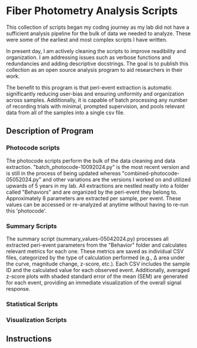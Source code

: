 # Fiber Photometry Analysis Scripts

This collection of scripts began my coding journey as my lab did not have a sufficient analysis pipeline for the bulk of data we needed to analyze. These were some of the earliest and most complex scripts I have written. 

In present day, I am actively cleaning the scripts to improve readibility and organization. I am addressing issues such as verbose functions and redundancies and adding 
descriptive docstrings. The goal is to publish this collection as an open source analysis program to aid researchers in their work.

The benefit to this program is that peri-event extraction is automatic significantly reducing user-bias and ensuring uniformity and organization across samples. Additionally, it is capable of batch processing any number of recording trials with minimal, prompted supervision, and pools relevant data from all of the samples into a single csv file.

## Description of Program
### Photocode scripts
The photocode scripts perform the bulk of the data cleaning and data extraction. "batch_photocode-10092024.py" is the most recent version and is still in the process of being updated whereas "combined-photocode-05052024.py" and other variations are the versions I worked on and utilized upwards of 5 years in my lab. All extractions are nestled neatly into a folder called "Behaviors" and are organized by the peri-event they belong to. Approximately 8 parameters are extracted per sample, per event. These values can be accessed or re-analyzed at anytime without having to re-run this 'photocode'.

### Summary Scripts
The summary script (summary_values-05042024.py) processes all extracted peri-event parameters from the "Behavior" folder and calculates relevant metrics for each one. These metrics are saved as individual CSV files, categorized by the type of calculation performed (e.g., Δ area under the curve, magnitude change, z-score, etc.). Each CSV includes the sample ID and the calculated value for each observed event. Additionally, averaged z-score plots with shaded standard error of the mean (SEM) are generated for each event, providing an immediate visualization of the overall signal response.

### Statistical Scripts

### Visualization Scripts

## Instructions




